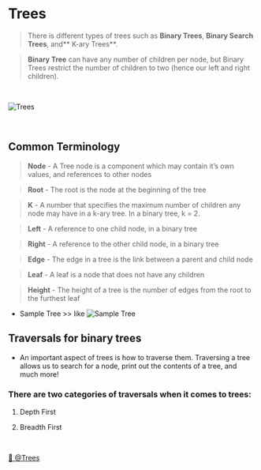 # Trees

> There is different types of trees such as **Binary Trees**, **Binary Search Trees**, and** K-ary Trees**.

> **Binary Tree** can have any number of children per node, but Binary Trees restrict the number of children to two (hence our left and right children).

<br>

![Trees](https://media.geeksforgeeks.org/wp-content/cdn-uploads/binary-tree-to-DLL.png)

<br>

## Common Terminology

> **Node** - A Tree node is a component which may contain it’s own values, and references to other nodes

> **Root** - The root is the node at the beginning of the tree

> **K** - A number that specifies the maximum number of children any node may have in a k-ary tree. In a binary tree, k = 2.

> **Left** - A reference to one child node, in a binary tree

> **Right** - A reference to the other child node, in a binary tree

> **Edge** - The edge in a tree is the link between a parent and child node

> **Leaf** - A leaf is a node that does not have any children

> **Height** - The height of a tree is the number of edges from the root to the furthest leaf

- Sample Tree >> like
  ![Sample Tree](https://codefellows.github.io/common_curriculum/data_structures_and_algorithms/Code_401/class-15/resources/images/BinaryTree1.PNG)

## Traversals for binary trees

- An important aspect of trees is how to traverse them. Traversing a tree allows us to search for a node, print out the contents of a tree, and much more!

### There are two categories of traversals when it comes to trees:

1. Depth First
2. Breadth First

   <br>

[📁 @Trees](https://codefellows.github.io/common_curriculum/data_structures_and_algorithms/Code_401/class-15/resources/Trees.html)
